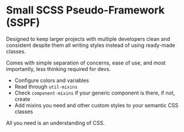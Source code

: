 # Small SCSS Pseudo-Framework (SSPF)

Designed to keep larger projects with multiple developers clean and consistent
despite them all writing styles instead of using ready-made classes.

Comes with simple separation of concerns, ease of use, and most importantly,
less thinking required for devs.

* Configure colors and variables
* Read through `util-mixins`
* Check `component-mixins` if your generic component is there, if not, create
* Add mixins you need and other custom styles to your semantic CSS classes

All you need is an understanding of CSS.
